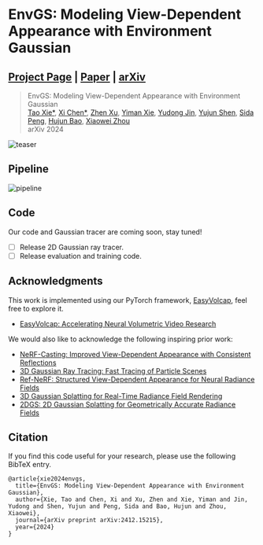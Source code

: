 # EnvGS: Modeling View-Dependent Appearance with Environment Gaussian

## [Project Page](https://zju3dv.github.io/envgs) | [Paper](https://arxiv.org/abs/2412.15215) | [arXiv](https://arxiv.org/abs/2412.15215)

<!-- ![python](https://img.shields.io/github/languages/top/zju3dv/EnvGS)
![star](https://img.shields.io/github/stars/zju3dv/EnvGS)
[![license](https://img.shields.io/badge/license-zju3dv-white)](LICENSE) -->

> EnvGS: Modeling View-Dependent Appearance with Environment Gaussian<br>
> [Tao Xie*](https://github.com/xbillowy), [Xi Chen*](https://github.com/Burningdust21), [Zhen Xu](https://zhenx.me), [Yiman Xie](https://zju3dv.github.io/envgs/), [Yudong Jin](https://github.com/krahets), [Yujun Shen](https://shenyujun.github.io), [Sida Peng](https://pengsida.net), [Hujun Bao](http://www.cad.zju.edu.cn/home/bao), [Xiaowei Zhou](https://xzhou.me)<br>
> arXiv 2024

![teaser](assets/teaser.png)

## Pipeline

![pipeline](assets/pipeline.png)

## Code

Our code and Gaussian tracer are coming soon, stay tuned!
- [ ] Release 2D Gaussian ray tracer.
- [ ] Release evaluation and training code.

## Acknowledgments

This work is implemented using our PyTorch framework, [EasyVolcap](https://github.com/zju3dv/EasyVolcap), feel free to explore it.

- [EasyVolcap: Accelerating Neural Volumetric Video Research](https://github.com/zju3dv/EasyVolcap)

We would also like to acknowledge the following inspiring prior work:

- [NeRF-Casting: Improved View-Dependent Appearance with Consistent Reflections](https://dorverbin.github.io/nerf-casting/)
- [3D Gaussian Ray Tracing: Fast Tracing of Particle Scenes](https://gaussiantracer.github.io/)
- [Ref-NeRF: Structured View-Dependent Appearance for Neural Radiance Fields](https://dorverbin.github.io/refnerf/)
- [3D Gaussian Splatting for Real-Time Radiance Field Rendering](https://github.com/graphdeco-inria/gaussian-splatting)
- [2DGS: 2D Gaussian Splatting for Geometrically Accurate Radiance Fields](https://surfsplatting.github.io/)

## Citation

If you find this code useful for your research, please use the following BibTeX entry.

```
@article{xie2024envgs,
  title={EnvGS: Modeling View-Dependent Appearance with Environment Gaussian},
  author={Xie, Tao and Chen, Xi and Xu, Zhen and Xie, Yiman and Jin, Yudong and Shen, Yujun and Peng, Sida and Bao, Hujun and Zhou, Xiaowei},
  journal={arXiv preprint arXiv:2412.15215},
  year={2024}
}
```
